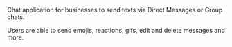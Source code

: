 Chat application for businesses to send texts via Direct Messages or Group chats. 

Users are able to send emojis, reactions, gifs, edit and delete messages and more.
